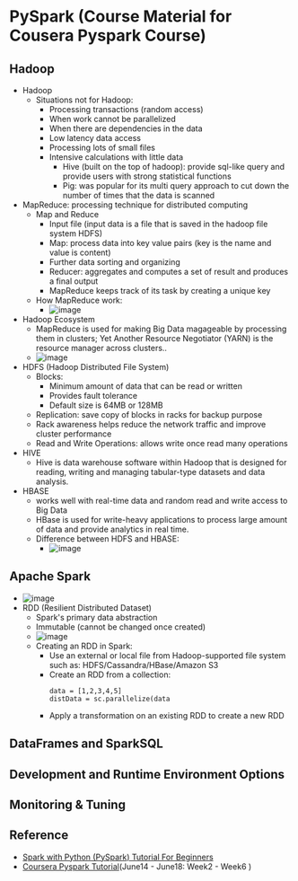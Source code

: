 # PySpark (Course Material for Cousera Pyspark Course)
## Hadoop
* Hadoop
  * Situations not for Hadoop:
    * Processing transactions (random access)
    * When work cannot be parallelized
    * When there are dependencies in the data
    * Low latency data access
    * Processing lots of small files
    * Intensive calculations with little data 
      * Hive (built on the top of hadoop): provide sql-like query and provide users with strong statistical functions    
      * Pig: was popular for its multi query approach to cut down the number of times that the data is scanned
* MapReduce: processing technique for distributed computing
  * Map and Reduce
    * Input file (input data is a file that is saved in the hadoop file system HDFS)
    * Map: process data into key value pairs (key is the name and value is content)
    * Further data sorting and organizing
    * Reducer: aggregates and computes a set of result and produces a final output
    * MapReduce keeps track of its task by creating a unique key
  * How MapReduce work:
    * ![image](https://user-images.githubusercontent.com/16402963/173707170-e892845b-30a5-4184-8e90-36a84446f4b7.png) 
* Hadoop Ecosystem
  * MapReduce is used for making Big Data magageable by processing them in clusters; Yet Another Resource Negotiator (YARN) is the resource manager across clusters..
  * ![image](https://user-images.githubusercontent.com/16402963/173707529-c5b59088-a996-436a-90ab-5ea7f4024d0e.png)
* HDFS (Hadoop Distributed File System)
  * Blocks: 
    * Minimum amount of data that can be read or written
    * Provides fault tolerance
    * Default size is 64MB or 128MB
  * Replication: save copy of blocks in racks for backup purpose
  * Rack awareness helps reduce the network traffic and improve cluster performance
  * Read and Write Operations: allows write once read many operations
* HIVE
  * Hive is data warehouse software within Hadoop that is designed for reading, writing and managing tabular-type datasets and data analysis. 
* HBASE
  * works well with real-time data and random read and write access to Big Data
  * HBase is used for write-heavy applications to process large amount of data and provide analytics in real time.
  * Difference between HDFS and HBASE:
    * ![image](https://user-images.githubusercontent.com/16402963/173711304-0b9ab68f-b605-4b00-8850-a4fd520ee21e.png)
 
## Apache Spark
* ![image](https://user-images.githubusercontent.com/16402963/173941242-c348d1df-4623-423d-aa74-9e73507ef2d5.png)
* RDD (Resilient Distributed Dataset)
  * Spark's primary data abstraction
  * Immutable (cannot be changed once created)
  * ![image](https://user-images.githubusercontent.com/16402963/173942246-c44616e2-5a2b-46ae-94d2-88270192ba41.png)
  * Creating an RDD in Spark:
    * Use an external or local file from Hadoop-supported file system such as: HDFS/Cassandra/HBase/Amazon S3
    * Create an RDD from a collection: 
       ```
       data = [1,2,3,4,5]
       distData = sc.parallelize(data
       ``` 
    * Apply a transformation on an existing RDD to create a new RDD

## DataFrames and SparkSQL

## Development and Runtime Environment Options

## Monitoring & Tuning

## Reference
* [Spark with Python (PySpark) Tutorial For Beginners](https://sparkbyexamples.com/pyspark-tutorial/)
* [Coursera Pyspark Tutorial](https://www.coursera.org/learn/introduction-to-big-data-with-spark-hadoop/home/week/3)(June14 - June18: Week2 - Week6 )
  

